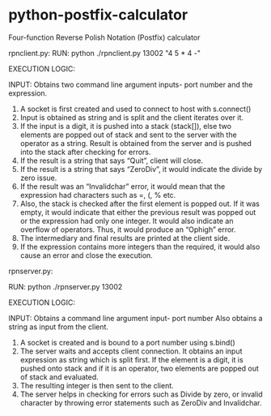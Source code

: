 # python-postfix-calculator
 Four-function Reverse Polish Notation (Postfix) calculator

rpnclient.py:
RUN: python ./rpnclient.py 13002 "4 5 * 4 -"

EXECUTION LOGIC:

INPUT: Obtains two command line argument inputs- port number and the expression.
1. A socket is first created and used to connect to host with s.connect()
2. Input is obtained as string and is split and the client iterates over it.
3. If the input is a digit, it is pushed into a stack (stack[]), else two elements are popped out of stack and sent to the server with the operator as a string. Result is obtained from the server and is pushed into the stack after checking for errors.
4. If the result is a string that says “Quit”, client will close.
5. If the result is a string that says “ZeroDiv”, it would indicate the divide by zero issue.
6. If the result was an “Invalidchar” error, it would mean that the expression had characters such as =, (, % etc.
7. Also, the stack is checked after the first element is popped out. If it was empty, it would indicate that either the previous result was popped out or the expression had only one integer. It would also indicate an overflow of operators. Thus, it would produce an “Ophigh” error.
8. The intermediary and final results are printed at the client side.
9. If the expression contains more integers than the required, it would also cause an error and close the execution.

rpnserver.py:

RUN: python ./rpnserver.py 13002

EXECUTION LOGIC:

INPUT: Obtains a command line argument input- port number
Also obtains a string as input from the client.
1. A socket is created and is bound to a port number using s.bind()
2. The server waits and accepts client connection. It obtains an input expression as string which is split first. If the element is a digit, it is pushed onto stack and if it is an operator, two elements are popped out of stack and evaluated.
3. The resulting integer is then sent to the client.
4. The server helps in checking for errors such as Divide by zero, or invalid character by throwing error statements such as ZeroDiv and Invalidchar.
